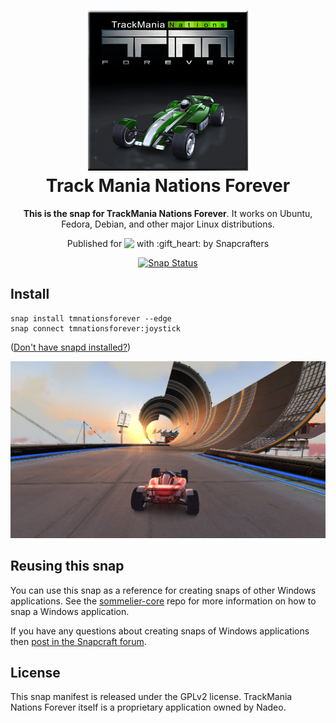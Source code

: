 <h1 align="center">
  <img src="snap/gui/tmnationsforever.png" alt="TrackMania Nations Forever">
  <br />
  Track Mania Nations Forever
</h1>

<p align="center"><b>This is the snap for TrackMania Nations Forever</b>. It works on Ubuntu, Fedora, Debian, and other major Linux distributions.</p>

<p align="center">Published for <img src="http://anything.codes/slack-emoji-for-techies/emoji/tux.png" align="top" width="24" /> with :gift_heart: by Snapcrafters</p>

<p align="center">
<a href="https://build.snapcraft.io/user/snapcrafters/tmnationsforever"><img src="https://build.snapcraft.io/badge/snapcrafters/tmnationsforever.svg" alt="Snap Status"></a>
</p>

## Install

```shell
snap install tmnationsforever --edge
snap connect tmnationsforever:joystick
```

([Don't have snapd installed?](https://snapcraft.io/docs/core/install))

![TrackMania Nations Forever](screenshot.png?raw=true "TrackMania Nations Forever")

## Reusing this snap

You can use this snap as a reference for creating snaps of other Windows applications. See the [sommelier-core](https://github.com/snapcrafters/sommelier-core) repo for more information on how to snap a Windows application.

If you have any questions about creating snaps of Windows applications then [post in the Snapcraft forum](https://forum.snapcraft.io).

## License

This snap manifest is released under the GPLv2 license. TrackMania Nations Forever itself is a proprietary application owned by Nadeo.
